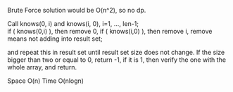 Brute Force solution would be O(n^2), so no dp.  


Call knows(0, i) and knows(i, 0), i=1, ..., len-1;    
if ( knows(0,i) ), then remove 0, 
if ( knows(i,0) ), then remove i, remove means not adding into result set;     

and repeat this in result set until result set size does not change. If the size bigger than two or equal to 0, return -1, if it is 1, then verify the one with the whole array, and return.   

Space O(n)  Time O(nlogn)  



